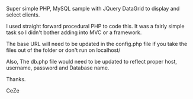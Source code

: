Super simple PHP, MySQL sample with JQuery DataGrid to display and select clients.

I used straight forward procedural PHP to code this. It was a fairly simple task so I didn't bother adding into MVC or a framework.


The base URL will need to be updated in the config.php file if you take the files out of the folder or don't run on localhost/

Also,
The db.php file would need to be updated to reflect proper host, username, password and Database name.

Thanks.

CeZe

